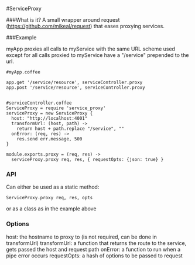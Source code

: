 #ServiceProxy

###What is it?
A small wrapper around request (https://github.com/mikeal/request) that eases proxying services.

###Example

myApp proxies all calls to myService with the same URL scheme used except for all calls proxied to myService
have a "/service" prepended to the url.

```
#myApp.coffee

app.get '/service/resource', serviceController.proxy
app.post '/service/resource', serviceController.proxy


#serviceController.coffee
ServiceProxy = require 'service_proxy'
serviceProxy = new ServiceProxy {
  host: "http://localhost:4001"
  transformUrl: (host, path) ->
    return host + path.replace "/service", ""
  onError: (req, res) ->
    res.send err.message, 500
}

module.exports.proxy = (req, res) ->
  serviceProxy.proxy req, res, { requestOpts: {json: true} }
```

### API
Can either be used as a static method:

```
ServiceProxy.proxy req, res, opts
```

or as a class as in the example above

### Options
host: the hostname to proxy to (is not required, can be done in transformUrl)
transformUrl: a function that returns the route to the service, gets passed the host and request path
onError: a function to run when a pipe error occurs
requestOpts: a hash of options to be passed to request
